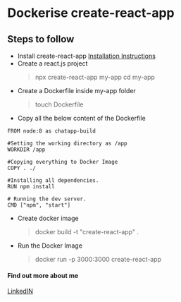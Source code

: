 # Dockerise create-react-app 
## Steps to follow
* Install create-react-app  [Installation Instructions](https://github.com/facebook/create-react-app) 
* Create a react.js project 
	> npx create-react-app my-app
	> cd my-app
* Create a Dockerfile inside my-app folder
	> touch Dockerfile
* Copy all the below content of the Dockerfile
```
FROM node:8 as chatapp-build

#Setting the working directory as /app
WORKDIR /app

#Copying everything to Docker Image
COPY . ./

#Installing all dependencies.
RUN npm install

# Running the dev server.
CMD ["npm", "start"]
```
* Create docker image 
	> docker build -t "create-react-app" .
* Run the Docker Image
	> docker run -p 3000:3000 create-react-app


#### Find out more about me

[LinkedIN](http://linkedin.com/in/askeralim) 